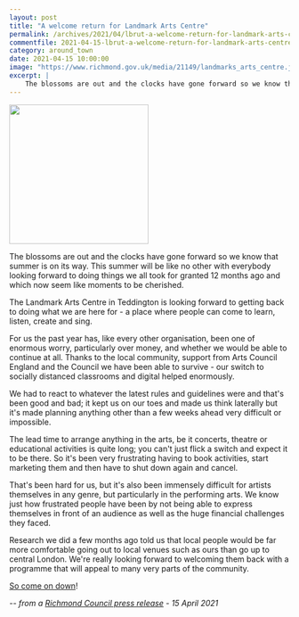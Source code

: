 ```yaml
---
layout: post
title: "A welcome return for Landmark Arts Centre"
permalink: /archives/2021/04/lbrut-a-welcome-return-for-landmark-arts-centre.html
commentfile: 2021-04-15-lbrut-a-welcome-return-for-landmark-arts-centre
category: around_town
date: 2021-04-15 10:00:00
image: "https://www.richmond.gov.uk/media/21149/landmarks_arts_centre.jpg"
excerpt: |
    The blossoms are out and the clocks have gone forward so we know that summer is on its way. This summer will be like no other with everybody looking forward to doing things we all took for granted 12 months ago and which now seem like moments to be cherished.
---
```

<img src="https://www.richmond.gov.uk/media/21149/landmarks_arts_centre.jpg" width="250" class="photo right" alt="" >

The blossoms are out and the clocks have gone forward so we know that summer is on its way. This summer will be like no other with everybody looking forward to doing things we all took for granted 12 months ago and which now seem like moments to be cherished.

The Landmark Arts Centre in Teddington is looking forward to getting back to doing what we are here for - a place where people can come to learn,  listen, create and sing.

For us the past year has, like every other organisation, been one of enormous worry, particularly over money, and whether we would be able to continue at all. Thanks to the local community, support from Arts Council  England and the Council we have been able to survive - our switch to socially distanced classrooms and digital helped enormously.

We had to react to whatever the latest rules and guidelines were and that's been good and bad; it kept us on our toes and made us think laterally but it's made planning anything other than a few weeks ahead very difficult or impossible.

The lead time to arrange anything in the arts, be it concerts, theatre or educational activities is quite long; you can't just flick a switch and  expect it to be there. So it's been very frustrating having to book activities, start marketing them and then have to shut down again and cancel.

That's been hard for us, but it's also been immensely difficult for artists themselves in any genre, but particularly in the performing arts. We know just how frustrated people have been by not being able to express themselves in front of an audience as well as the huge financial challenges they faced.

Research we did a few months ago told us that local people would be far more comfortable going out to local venues such as ours than go up to central London. We're really looking forward to welcoming them back with a  programme that will appeal to many very parts of the community.

[So come on down](https://www.landmarkartscentre.org/)!




<cite>-- from a [Richmond Council press release](https://www.richmond.gov.uk/news/april_2021/new_blog_welcome_return_for_landmark_arts_centre) - 15 April 2021</cite>
